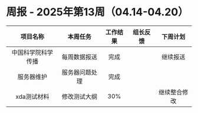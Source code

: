 
# 周报 - 2025年第13周（04.14-04.20）


|   项目名称    |  本周任务   | 工作结果 | 组长反馈 |  下周计划  |
| :-------: | :-----: | :--: | :--: | :----: |
| 中国科学院科学传播 | 每周数据报送  |  完成  |      |  继续报送  |
|   服务器维护   | 服务器问题处理 |  完成  |      |        |
|  xda测试材料  | 修改测试大纲  | 30%  |      | 继续整合修改 |






